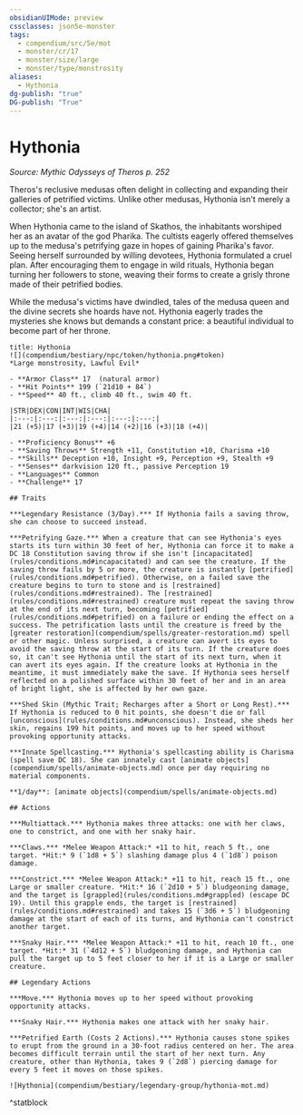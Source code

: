 ```yaml
---
obsidianUIMode: preview
cssclasses: json5e-monster
tags:
  - compendium/src/5e/mot
  - monster/cr/17
  - monster/size/large
  - monster/type/monstrosity
aliases:
  - Hythonia
dg-publish: "true"
DG-publish: "True"
---
```

# Hythonia
*Source: Mythic Odysseys of Theros p. 252*  

Theros's reclusive medusas often delight in collecting and expanding their galleries of petrified victims. Unlike other medusas, Hythonia isn't merely a collector; she's an artist.

When Hythonia came to the island of Skathos, the inhabitants worshiped her as an avatar of the god Pharika. The cultists eagerly offered themselves up to the medusa's petrifying gaze in hopes of gaining Pharika's favor. Seeing herself surrounded by willing devotees, Hythonia formulated a cruel plan. After encouraging them to engage in wild rituals, Hythonia began turning her followers to stone, weaving their forms to create a grisly throne made of their petrified bodies.

While the medusa's victims have dwindled, tales of the medusa queen and the divine secrets she hoards have not. Hythonia eagerly trades the mysteries she knows but demands a constant price: a beautiful individual to become part of her throne.

```ad-statblock
title: Hythonia
![](compendium/bestiary/npc/token/hythonia.png#token)
*Large monstrosity, Lawful Evil*

- **Armor Class** 17  (natural armor)
- **Hit Points** 199 (`21d10 + 84`)
- **Speed** 40 ft., climb 40 ft., swim 40 ft.

|STR|DEX|CON|INT|WIS|CHA|
|:---:|:---:|:---:|:---:|:---:|:---:|
|21 (+5)|17 (+3)|19 (+4)|14 (+2)|16 (+3)|18 (+4)|

- **Proficiency Bonus** +6
- **Saving Throws** Strength +11, Constitution +10, Charisma +10
- **Skills** Deception +10, Insight +9, Perception +9, Stealth +9
- **Senses** darkvision 120 ft., passive Perception 19
- **Languages** Common
- **Challenge** 17

## Traits

***Legendary Resistance (3/Day).*** If Hythonia fails a saving throw, she can choose to succeed instead.

***Petrifying Gaze.*** When a creature that can see Hythonia's eyes starts its turn within 30 feet of her, Hythonia can force it to make a DC 18 Constitution saving throw if she isn't [incapacitated](rules/conditions.md#incapacitated) and can see the creature. If the saving throw fails by 5 or more, the creature is instantly [petrified](rules/conditions.md#petrified). Otherwise, on a failed save the creature begins to turn to stone and is [restrained](rules/conditions.md#restrained). The [restrained](rules/conditions.md#restrained) creature must repeat the saving throw at the end of its next turn, becoming [petrified](rules/conditions.md#petrified) on a failure or ending the effect on a success. The petrification lasts until the creature is freed by the [greater restoration](compendium/spells/greater-restoration.md) spell or other magic. Unless surprised, a creature can avert its eyes to avoid the saving throw at the start of its turn. If the creature does so, it can't see Hythonia until the start of its next turn, when it can avert its eyes again. If the creature looks at Hythonia in the meantime, it must immediately make the save. If Hythonia sees herself reflected on a polished surface within 30 feet of her and in an area of bright light, she is affected by her own gaze.

***Shed Skin (Mythic Trait; Recharges after a Short or Long Rest).*** If Hythonia is reduced to 0 hit points, she doesn't die or fall [unconscious](rules/conditions.md#unconscious). Instead, she sheds her skin, regains 199 hit points, and moves up to her speed without provoking opportunity attacks.

***Innate Spellcasting.*** Hythonia's spellcasting ability is Charisma (spell save DC 18). She can innately cast [animate objects](compendium/spells/animate-objects.md) once per day requiring no material components.

**1/day**: [animate objects](compendium/spells/animate-objects.md)

## Actions

***Multiattack.*** Hythonia makes three attacks: one with her claws, one to constrict, and one with her snaky hair.

***Claws.*** *Melee Weapon Attack:* +11 to hit, reach 5 ft., one target. *Hit:* 9 (`1d8 + 5`) slashing damage plus 4 (`1d8`) poison damage.

***Constrict.*** *Melee Weapon Attack:* +11 to hit, reach 15 ft., one Large or smaller creature. *Hit:* 16 (`2d10 + 5`) bludgeoning damage, and the target is [grappled](rules/conditions.md#grappled) (escape DC 19). Until this grapple ends, the target is [restrained](rules/conditions.md#restrained) and takes 15 (`3d6 + 5`) bludgeoning damage at the start of each of its turns, and Hythonia can't constrict another target.

***Snaky Hair.*** *Melee Weapon Attack:* +11 to hit, reach 10 ft., one target. *Hit:* 31 (`4d12 + 5`) bludgeoning damage, and Hythonia can pull the target up to 5 feet closer to her if it is a Large or smaller creature.

## Legendary Actions

***Move.*** Hythonia moves up to her speed without provoking opportunity attacks.

***Snaky Hair.*** Hythonia makes one attack with her snaky hair.

***Petrified Earth (Costs 2 Actions).*** Hythonia causes stone spikes to erupt from the ground in a 30-foot radius centered on her. The area becomes difficult terrain until the start of her next turn. Any creature, other than Hythonia, takes 9 (`2d8`) piercing damage for every 5 feet it moves on those spikes.

![Hythonia](compendium/bestiary/legendary-group/hythonia-mot.md)
```
^statblock
